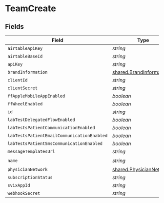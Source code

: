 # TeamCreate


## Fields

| Field                                                                | Type                                                                 | Required                                                             | Description                                                          |
| -------------------------------------------------------------------- | -------------------------------------------------------------------- | -------------------------------------------------------------------- | -------------------------------------------------------------------- |
| `airtableApiKey`                                                     | *string*                                                             | :heavy_minus_sign:                                                   | N/A                                                                  |
| `airtableBaseId`                                                     | *string*                                                             | :heavy_minus_sign:                                                   | N/A                                                                  |
| `apiKey`                                                             | *string*                                                             | :heavy_minus_sign:                                                   | N/A                                                                  |
| `brandInformation`                                                   | [shared.BrandInformation](../../models/shared/brandinformation.md)   | :heavy_minus_sign:                                                   | N/A                                                                  |
| `clientId`                                                           | *string*                                                             | :heavy_minus_sign:                                                   | N/A                                                                  |
| `clientSecret`                                                       | *string*                                                             | :heavy_minus_sign:                                                   | N/A                                                                  |
| `ffAppleMobileAppEnabled`                                            | *boolean*                                                            | :heavy_minus_sign:                                                   | N/A                                                                  |
| `ffWheelEnabled`                                                     | *boolean*                                                            | :heavy_minus_sign:                                                   | N/A                                                                  |
| `id`                                                                 | *string*                                                             | :heavy_minus_sign:                                                   | N/A                                                                  |
| `labTestDelegatedFlowEnabled`                                        | *boolean*                                                            | :heavy_minus_sign:                                                   | N/A                                                                  |
| `labTestsPatientCommunicationEnabled`                                | *boolean*                                                            | :heavy_minus_sign:                                                   | N/A                                                                  |
| `labTestsPatientEmailCommunicationEnabled`                           | *boolean*                                                            | :heavy_minus_sign:                                                   | N/A                                                                  |
| `labTestsPatientSmsCommunicationEnabled`                             | *boolean*                                                            | :heavy_minus_sign:                                                   | N/A                                                                  |
| `messageTemplatesUrl`                                                | *string*                                                             | :heavy_minus_sign:                                                   | N/A                                                                  |
| `name`                                                               | *string*                                                             | :heavy_check_mark:                                                   | N/A                                                                  |
| `physicianNetwork`                                                   | [shared.PhysicianNetworkT](../../models/shared/physiciannetworkt.md) | :heavy_minus_sign:                                                   | N/A                                                                  |
| `subscriptionStatus`                                                 | *string*                                                             | :heavy_minus_sign:                                                   | N/A                                                                  |
| `svixAppId`                                                          | *string*                                                             | :heavy_minus_sign:                                                   | N/A                                                                  |
| `webhookSecret`                                                      | *string*                                                             | :heavy_minus_sign:                                                   | N/A                                                                  |